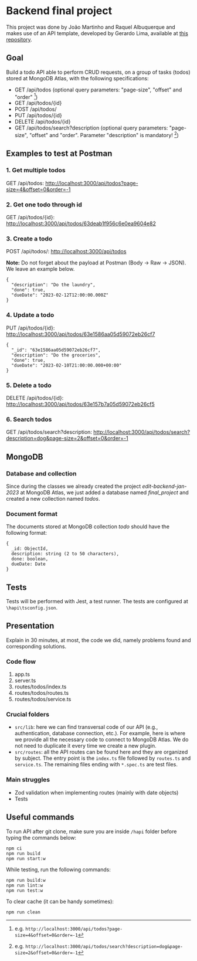 # Backend final project

This project was done by João Martinho and Raquel Albuquerque and makes use of an API template, developed by Gerardo Lima, available at [this repository](https://github.com/gerardolima/edit-2023-jan).

## Goal

Build a todo API able to perform CRUD requests, on a group of tasks (todos) stored at MongoDB Atlas, with the following specifications:

- GET /api/todos (optional query parameters: "page-size", "offset" and "order" [^1])
- GET /api/todos/{id}
- POST /api/todos/
- PUT /api/todos/{id}
- DELETE /api/todos/{id}
- GET /api/todos/search?description (optional query parameters: "page-size", "offset" and "order". Parameter "description" is mandatory! [^2])

[^1]: e.g. `http://localhost:3000/api/todos?page-size=4&offset=0&order=-1`
[^2]: e.g. `http://localhost:3000/api/todos/search?description=dog&page-size=2&offset=0&order=-1`

## Examples to test at Postman

### 1. Get multiple todos

GET /api/todos: [http://localhost:3000/api/todos?page-size=4&offset=0&order=-1](http://localhost:3000/api/todos?page-size=4&offset=0&order=-1)

### 2. Get one todo through id

GET /api/todos/{id}: [http://localhost:3000/api/todos/63deab1f956c6e0ea9604e82](http://localhost:3000/api/todos/63deab1f956c6e0ea9604e82)

### 3. Create a todo

POST /api/todos/: [http://localhost:3000/api/todos](http://localhost:3000/api/todos)

**Note:** Do not forget about the payload at Postman (Body &rarr; Raw &rarr; JSON). We leave an example below.

```
{
  "description": "Do the laundry",
  "done": true,
  "dueDate": "2023-02-12T12:00:00.000Z"
}
```

### 4. Update a todo

PUT /api/todos/{id}: [http://localhost:3000/api/todos/63e1586aa05d59072eb26cf7](http://localhost:3000/api/todos/63e1586aa05d59072eb26cf7)

```
{
  "_id": "63e1586aa05d59072eb26cf7",
  "description": "Do the groceries",
  "done": true,
  "dueDate": "2023-02-10T21:00:00.000+00:00"
}
```

### 5. Delete a todo

DELETE /api/todos/{id}: [http://localhost:3000/api/todos/63e157b7a05d59072eb26cf5](http://localhost:3000/api/todos/63e157b7a05d59072eb26cf5)

### 6. Search todos

GET /api/todos/search?description: [http://localhost:3000/api/todos/search?description=dog&page-size=2&offset=0&order=-1](http://localhost:3000/api/todos/search?description=dog&page-size=2&offset=0&order=-1)

## MongoDB

### Database and collection

Since during the classes we already created the project _edit-backend-jan-2023_ at MongoDB Atlas, we just added a database named _final_project_ and created a new collection named _todos_.

### Document format

The documents stored at MongoDB collection _todo_ should have the following format:

```
{
  _id: ObjectId,
  description: string (2 to 50 characters),
  done: boolean,
  dueDate: Date
}
```

## Tests

Tests will be performed with Jest, a test runner. The tests are configured at `\hapi\tsconfig.json`.

## Presentation

Explain in 30 minutes, at most, the code we did, namely problems found and corresponding solutions.

### Code flow

1. app.ts
2. server.ts
3. routes/todos/index.ts
4. routes/todos/routes.ts
5. routes/todos/service.ts

### Crucial folders

- `src/lib`: here we can find transversal code of our API (e.g., authentication, database connection, etc.). For example, here is where we provide all the necessary code to connect to MongoDB Atlas. We do not need to duplicate it every time we create a new plugin.
- `src/routes`: all the API routes can be found here and they are organized by subject. The entry point is the `index.ts` file followed by `routes.ts` and `service.ts`. The remaining files ending with `*.spec.ts` are test files.

### Main struggles

- Zod validation when implementing routes (mainly with date objects)
- Tests

## Useful commands

To run API after git clone, make sure you are inside `/hapi` folder before typing the commands below:

```
npm ci
npm run build
npm run start:w
```

While testing, run the following commands:

```
npm run build:w
npm run lint:w
npm run test:w
```

To clear cache (it can be handy sometimes):

```
npm run clean
```
